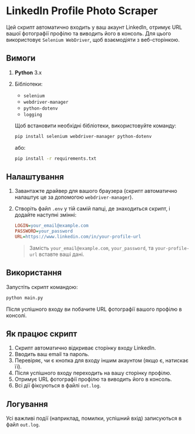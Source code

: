 # LinkedIn Profile Photo Scraper

Цей скрипт автоматично входить у ваш акаунт LinkedIn, отримує URL вашої фотографії профілю та виводить його в консоль. Для цього використовує `Selenium WebDriver`, щоб взаємодіяти з веб-сторінкою.

## Вимоги

1. **Python** 3.x
2. Бібліотеки:
    - `selenium`
    - `webdriver-manager`
    - `python-dotenv`
    - `logging`

   Щоб встановити необхідні бібліотеки, використовуйте команду:

   ```bash
   pip install selenium webdriver-manager python-dotenv
   ```
   або:
   ```bash
   pip install -r requirements.txt
   ```

## Налаштування

1. Завантажте драйвер для вашого браузера (скрипт автоматично налаштує це за допомогою `webdriver-manager`).
2. Створіть файл `.env` у тій самій папці, де знаходиться скрипт, і додайте наступні змінні:

    ```ini
    LOGIN=your_email@example.com
    PASSWORD=your_password
    URL=https://www.linkedin.com/in/your-profile-url
    ```

    > Замість `your_email@example.com`, `your_password`, та `your-profile-url` вставте ваші дані.

## Використання

Запустіть скрипт командою:

```bash
python main.py
```
Після успішного входу ви побачите URL фотографії вашого профілю в консолі.

## Як працює скрипт

1. Скрипт автоматично відкриває сторінку входу LinkedIn.
2. Вводить ваш email та пароль.
3. Перевіряє, чи є кнопка для входу іншим акаунтом (якщо є, натискає її).
4. Після успішного входу переходить на вашу сторінку профілю.
5. Отримує URL фотографії профілю та виводить його в консоль.
6. Всі дії фіксуються в файлі `out.log`.

## Логування

Усі важливі події (наприклад, помилки, успішний вхід) записуються в файл `out.log`.

